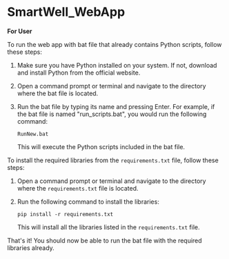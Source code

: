 # SmartWell_WebApp

__For User__

To run the web app with bat file that already contains Python scripts, follow these steps:

1. Make sure you have Python installed on your system. If not, download and install Python from the official website.

2. Open a command prompt or terminal and navigate to the directory where the bat file is located.

3. Run the bat file by typing its name and pressing Enter. For example, if the bat file is named "run_scripts.bat", you would run the following command:

    ```
    RunNew.bat
    ```

    This will execute the Python scripts included in the bat file.

To install the required libraries from the `requirements.txt` file, follow these steps:

1. Open a command prompt or terminal and navigate to the directory where the `requirements.txt` file is located.

2. Run the following command to install the libraries:

    ```
    pip install -r requirements.txt
    ```

    This will install all the libraries listed in the `requirements.txt` file.

That's it! You should now be able to run the bat file with the required libraries already.

